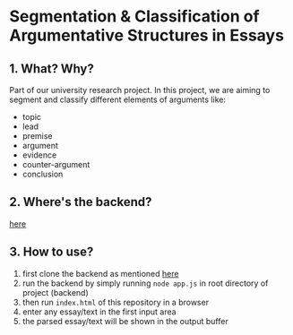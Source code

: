# Segmentation & Classification of Argumentative Structures in Essays

## 1. What? Why?

Part of our university research project. In this project, we are aiming
to segment and classify different elements of arguments like:
- topic
- lead
- premise
- argument
- evidence
- counter-argument
- conclusion

## 2. Where's the backend?

[here](https://github.com/prophet6250/major-project-backend/tree/dev)

## 3. How to use?

1. first clone the backend as mentioned [here](#wheres-the-backend)
2. run the backend by simply running `node app.js` in root directory of project (backend)
3. then run `index.html` of this repository in a browser
4. enter any essay/text in the first input area
5. the parsed essay/text will be shown in the output buffer
